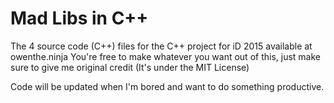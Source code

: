 # Mad Libs in C++
The 4 source code (C++) files for the C++ project for iD 2015 available at owenthe.ninja
You're free to make whatever you want out of this, just make sure to give me original credit (It's under the MIT License)

Code will be updated when I'm bored and want to do something productive.
